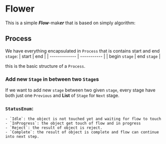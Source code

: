 # Flower
This is a simple ***Flow***-mak***er*** that is based on simply algorithm:

## Process
We have everything encapsulated in `Process` that is contains start and end `stage`:
| start         | end         |
| ------------- | ----------- |
| begin `stage` | end `stage` |

this is the basic structure of a `Process`.

### Add new `Stage` in between two `Stage`s
 If we want to add new `stage` between two given `stage`, every stage have both just one `Previous` and **List** of `Stage` for `Next` stage.

 ### `StatusEnum`:

    - `Idle`: the object is not touched yet and waiting for flow to touch
    - `InProgress`: the object get touch of flow and in progress
    - `Reject`: the result of object is reject.
    - `Complete`: the result of object is complete and flow can continue into next step.
  
